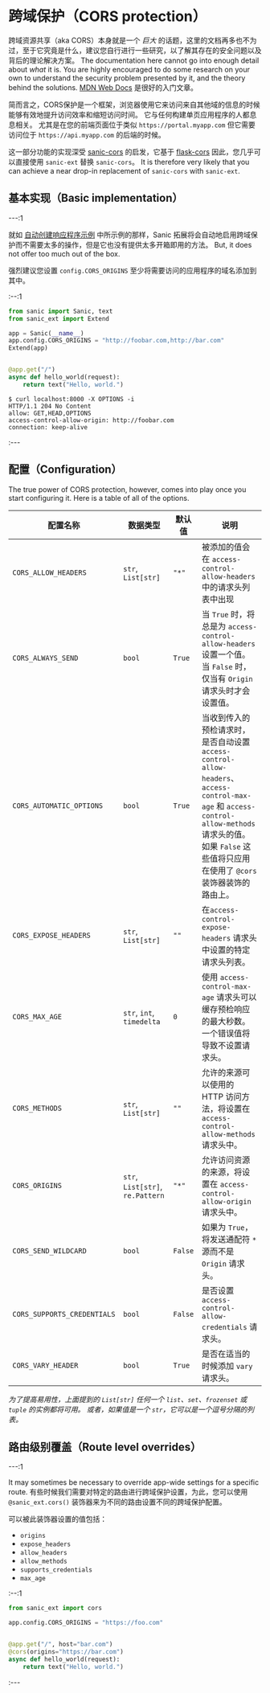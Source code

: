 # 跨域保护（CORS protection）

跨域资源共享（aka CORS）本身就是一个 *巨大* 的话题，这里的文档再多也不为过，至于它究竟是什么，建议您自行进行一些研究，以了解其存在的安全问题以及背后的理论解决方案。 The documentation here cannot go into enough detail about *what* it is. You are highly encouraged to do some research on your own to understand the security problem presented by it, and the theory behind the solutions. [MDN Web Docs](https://developer.mozilla.org/en-US/docs/Web/HTTP/CORS) 是很好的入门文章。

简而言之，CORS保护是一个框架，浏览器使用它来访问来自其他域的信息的时候能够有效地提升访问效率和缩短访问时间。 它与任何构建单页应用程序的人都息息相关。 尤其是在您的前端页面位于类似 `https://portal.myapp.com` 但它需要访问位于 `https://api.myapp.com` 的后端的时候。

这一部分功能的实现深受 [sanic-cors](https://github.com/ashleysommer/sanic-cors) 的启发，它基于 [flask-cors](https://github.com/corydolphin/flask-cors) 因此，您几乎可以直接使用 `sanic-ext` 替换 `sanic-cors`。 It is therefore very likely that you can achieve a near drop-in replacement of `sanic-cors` with `sanic-ext`.

## 基本实现（Basic implementation）

---:1

就如 [自动创建响应程序示例](methods.md#options) 中所示例的那样，Sanic 拓展将会自动地启用跨域保护而不需要太多的操作，但是它也没有提供太多开箱即用的方法。 But, it does not offer too much out of the box.

强烈建议您设置 `config.CORS_ORIGINS` 至少将需要访问的应用程序的域名添加到其中。

:--:1
```python
from sanic import Sanic, text
from sanic_ext import Extend

app = Sanic(__name__)
app.config.CORS_ORIGINS = "http://foobar.com,http://bar.com"
Extend(app)


@app.get("/")
async def hello_world(request):
    return text("Hello, world.")
```

```
$ curl localhost:8000 -X OPTIONS -i
HTTP/1.1 204 No Content
allow: GET,HEAD,OPTIONS
access-control-allow-origin: http://foobar.com
connection: keep-alive
```
:---

## 配置（Configuration）

The true power of CORS protection, however, comes into play once you start configuring it. Here is a table of all of the options.

| 配置名称                        | 数据类型                             | 默认值     | 说明                                                                                                                                                           |
| --------------------------- | -------------------------------- | ------- | ------------------------------------------------------------------------------------------------------------------------------------------------------------ |
| `CORS_ALLOW_HEADERS`        | `str`, `List[str]`               | `"*"`   | 被添加的值会在 `access-control-allow-headers` 中的请求头列表中出现                                                                                                            |
| `CORS_ALWAYS_SEND`          | `bool`                           | `True`  | 当 `True` 时，将总是为 `access-control-allow-headers` 设置一个值。 当 `False` 时，仅当有 `Origin` 请求头时才会设置值。                                                                    |
| `CORS_AUTOMATIC_OPTIONS`    | `bool`                           | `True`  | 当收到传入的预检请求时，是否自动设置 `access-control-allow-headers`、`access-control-max-age` 和 `access-control-allow-methods` 请求头的值。 如果 `False` 这些值将只应用在使用了 `@cors` 装饰器装饰的路由上。 |
| `CORS_EXPOSE_HEADERS`       | `str`, `List[str]`               | `""`    | 在`access-control-expose-headers` 请求头中设置的特定请求头列表。                                                                                                             |
| `CORS_MAX_AGE`              | `str`, `int`, `timedelta`        | `0`     | 使用 `access-control-max-age` 请求头可以缓存预检响应的最大秒数。 一个错误值将导致不设置请求头。                                                                                                |
| `CORS_METHODS`              | `str`, `List[str]`               | `""`    | 允许的来源可以使用的 HTTP 访问方法，将设置在 `access-control-allow-methods` 请求头中。                                                                                               |
| `CORS_ORIGINS`              | `str`, `List[str]`, `re.Pattern` | `"*"`   | 允许访问资源的来源，将设置在 `access-control-allow-origin` 请求头中。                                                                                                           |
| `CORS_SEND_WILDCARD`        | `bool`                           | `False` | 如果为 `True`，将发送通配符 `*` 源而不是 `Origin` 请求头。                                                                                                                     |
| `CORS_SUPPORTS_CREDENTIALS` | `bool`                           | `False` | 是否设置 `access-control-allow-credentials` 请求头。                                                                                                                 |
| `CORS_VARY_HEADER`          | `bool`                           | `True`  | 是否在适当的时候添加 `vary` 请求头。                                                                                                                                       |

*为了提高易用性，上面提到的 `List[str]` 任何一个 `list`、`set`、`frozenset` 或 `tuple` 的实例都将可用。 或者，如果值是一个 `str`，它可以是一个逗号分隔的列表。*

## 路由级别覆盖（Route level overrides）

---:1

It may sometimes be necessary to override app-wide settings for a specific route. 有些时候我们需要对特定的路由进行跨域保护设置，为此，您可以使用 `@sanic_ext.cors()` 装饰器来为不同的路由设置不同的跨域保护配置。

可以被此装饰器设置的值包括：

- `origins`
- `expose_headers`
- `allow_headers`
- `allow_methods`
- `supports_credentials`
- `max_age`

:--:1
```python
from sanic_ext import cors

app.config.CORS_ORIGINS = "https://foo.com"


@app.get("/", host="bar.com")
@cors(origins="https://bar.com")
async def hello_world(request):
    return text("Hello, world.")
```
:---
